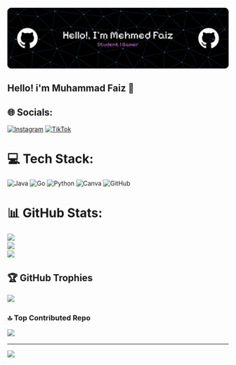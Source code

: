 
![alt text](image.png)

<!-- **MohammadFaiz23/MohammadFaiz23** is a ✨ _special_ ✨ repository because its `README.md` (this file) appears on your GitHub profile. -->

<!-- Here are some ideas to get you started:

- 🔭 I’m currently working on ...
- 🌱 I’m currently learning ...
- 👯 I’m looking to collaborate on ...
- 🤔 I’m looking for help with ...
- 💬 Ask me about ...
- 📫 How to reach me: ...
- 😄 Pronouns: ...
- ⚡ Fun fact: ...

- ⚡ Fun fact: i like playing football
- 🔭 I’m currently study on **Universitas brawijaya**
- 🌱 I’m currently learning java and python
- 📫 How to reach me: [**@meddfaiz**](https://www.instagram.com/meddfaiz_/#)

##### Knowledge

[![My Skills](https://skillicons.dev/icons?i=java,html,python,figma&theme=light)](https://skillicons.dev)

<img src="https://img.shields.io/badge/Python-FFD43B?style=for-the-badge&logo=python&logoColor=blue" />
<img src="https://img.shields.io/badge/Go-00ADD8?style=for-the-badge&logo=go&logoColor=white" />
<img src="https://img.shields.io/badge/Google%20Gemini-8E75B2?style=for-the-badge&logo=googlegemini&logoColor=white" />
<img src="https://img.shields.io/badge/Bitcoin-000000?style=for-the-badge&logo=bitcoin&logoColor=white" />
<img src="https://img.shields.io/badge/Udemy-EC5252?style=for-the-badge&logo=Udemy&logoColor=white" />

##### Connect with me just click!
![https://instagram.com/meddfaiz_](https://img.shields.io/badge/Instagram-E4405F?style=for-the-badge&logo=instagram&logoColor=white) ![www.linkedin.com/in/muhammad-faiz-9129bb372](https://img.shields.io/badge/LinkedIn-0077B5?style=for-the-badge&logo=linkedin&logoColor=white)

##### My Github Stats
<!--![Muhammad Faiz's GitHub stats](https://github-readme-stats.vercel.app/api?username=muhammadfaiz&show_icons=true&theme=tokyonight)--> 

## Hello! i'm Muhammad Faiz 👋


## 🌐 Socials:
[![Instagram](https://img.shields.io/badge/Instagram-%23E4405F.svg?logo=Instagram&logoColor=white)](https://instagram.com/meddfaiz_) [![TikTok](https://img.shields.io/badge/TikTok-%23000000.svg?logo=TikTok&logoColor=white)](https://tiktok.com/@akangotang) 

# 💻 Tech Stack:
![Java](https://img.shields.io/badge/java-%23ED8B00.svg?style=for-the-badge&logo=openjdk&logoColor=white) ![Go](https://img.shields.io/badge/go-%2300ADD8.svg?style=for-the-badge&logo=go&logoColor=white) ![Python](https://img.shields.io/badge/python-3670A0?style=for-the-badge&logo=python&logoColor=ffdd54) ![Canva](https://img.shields.io/badge/Canva-%2300C4CC.svg?style=for-the-badge&logo=Canva&logoColor=white) ![GitHub](https://img.shields.io/badge/github-%23121011.svg?style=for-the-badge&logo=github&logoColor=white)
# 📊 GitHub Stats:
![](https://github-readme-stats.vercel.app/api?username=mohammadfaiz23&theme=dark&hide_border=false&include_all_commits=false&count_private=false)<br/>
![](https://nirzak-streak-stats.vercel.app/?user=mohammadfaiz23&theme=dark&hide_border=false)<br/>
![](https://github-readme-stats.vercel.app/api/top-langs/?username=mohammadfaiz23&theme=dark&hide_border=false&include_all_commits=false&count_private=false&layout=compact)

## 🏆 GitHub Trophies
![](https://github-profile-trophy.vercel.app/?username=mohammadfaiz23&theme=radical&no-frame=false&no-bg=true&margin-w=4)



### 🔝 Top Contributed Repo
![](https://github-contributor-stats.vercel.app/api?username=mohammadfaiz23&limit=5&theme=dark&combine_all_yearly_contributions=true)

---
[![](https://visitcount.itsvg.in/api?id=mohammadfaiz23&icon=0&color=0)](https://visitcount.itsvg.in)

<!-- Proudly created with GPRM ( https://gprm.itsvg.in ) -->
